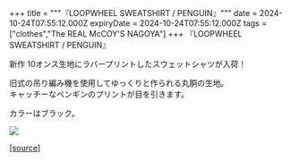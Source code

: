 +++
title = """『LOOPWHEEL SWEATSHIRT / PENGUIN』"""
date = 2024-10-24T07:55:12.000Z
expiryDate = 2024-10-24T07:55:12.000Z
tags = ["clothes","The REAL McCOY'S NAGOYA"]
+++
『LOOPWHEEL SWEATSHIRT / PENGUIN』  
  
新作 10オンス生地にラバープリントしたスウェットシャツが入荷！  
  
旧式の吊り編み機を使用してゆっくりと作られる丸胴の生地。  
キャッチーなペンギンのプリントが目を引きます。  
  
カラーはブラック。

[![](https://stat.ameba.jp/user_images/20241024/16/realmccoy-nagoya/68/b0/j/o2238223815501707715.jpg)](https://stat.ameba.jp/user_images/20241024/16/realmccoy-nagoya/68/b0/j/o2238223815501707715.jpg)

[[source]](https://ameblo.jp/realmccoy-nagoya/entry-12872464954.html)
